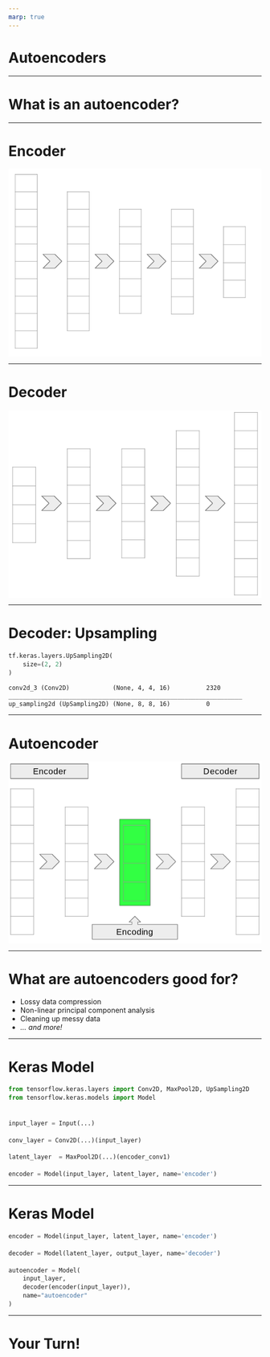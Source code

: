 ```yaml
---
marp: true
---
```


<style>
img[alt~="center"] {
  display: block;
  margin: 0 auto;
}
</style>

# Autoencoders

<!--
In this unit we will learn about autoencoders. Autoencoders are a special application of deep neural networks. We'll also learn about a different way to build models in TensorFlow. So far we've used the `Estimator` API and the Keras `Sequential` API. We'll cover a new form of building models in Keras that makes building autoencoders a little more intuitive.
-->

---

# What is an autoencoder?

<!--
First things first, what is an autoencoder? It is a model that learns how to encode data and then decode data.

Let's look at a visualization.
-->

---

# Encoder

![center](res/encoder.png)

<!--
Encoding looks a whole lot like the neural networks that we have already seen, and that's because it is. The encoder is a neural network that starts out with some input data and outputs a smaller form of that data. The encoder can use dense layers, convolutional layers, pooling layers, and more.

The goal of the encoder is to take some form of input data and reduce it down to a smaller representation.

But there has to be some way to know if this smaller representation is useful? We do that with the decoder.

Image Details:
* [encoder.png](http://www.google.com): Copyright Google
-->

---

# Decoder

![center](res/decoder.png)

<!--
As you might expect, the decoder does the opposite of the encoder. The decoder starts with a compressed representation of the data and inflates it back to the original size.

We haven't really seen this before. The networks that we have built tend to get narrower as data flows through them. This widening is less common. Sure, we could add wider and wider dense layers in a deep neural network, but it isn't common to see outside of this context.

How do we do this?

Image Details:
* [decoder.png](http://www.google.com): Copyright Google
-->

---

# Decoder: Upsampling

```python
tf.keras.layers.UpSampling2D(
    size=(2, 2)
)
```

```text
conv2d_3 (Conv2D)            (None, 4, 4, 16)          2320      
_________________________________________________________________
up_sampling2d (UpSampling2D) (None, 8, 8, 16)          0      
```

<!--
We use upsampling to add wider dense layers and create the decoder. You can think of upsampling as the reverse of the pooling layers that we used in the convolutional neural networks we created for classification. While a pooling layer shrinks its input, the upsampling layer expands its input.

In TensorFlow Kearas we'll use the `UpSampling2D` layer to decode our encoded data.

In the example on this slide, you can see a convolutional layer that outputs a 4x4x16 matrix. The upsampling layer doubles the first two dimensions to 8x8x16.
-->

---

# Autoencoder

![center](res/autoencoder.png)

<!--
What do get when you mix an encoder and a decoder? An autoencoder!

The encoder finds an efficient representation for the data. The decoder is able to revive some approximation of the original data from the encoded data.

This is "lossy" compression. The output of the model is not typically exactly what was put in, but is hopefully a reasonable approximation.

Image Details:
* [autoencoder.png](http://www.google.com): Copyright Google
-->

---

# What are autoencoders good for?
* Lossy data compression
* Non-linear principal component analysis
* Cleaning up messy data
* *... and more!*

<!--
Obviously autoencoders are good at lossy data compression. Once trained, the encoder part of the model can be used to compress our input data. The decoder can then later be used to expand that data to a version that is close to the original.

Another application is principal component analysis. If you think about what an autoencoder is doing, it is reducing input data down into the minimal amount of information required to then revive that data. It is finding principal components using a neural network. You can train the model and then use the encoder to reduce the dimensionality of your data before feeding it into another model.

Another interesting application is data cleaning. Autoencoders can be used to remove noise from data. In our lab we'll remove static and watermarks from images. Admittedly there is some data loss, but it is still an interesting application.
-->

---

# Keras Model

```python
from tensorflow.keras.layers import Conv2D, MaxPool2D, UpSampling2D
from tensorflow.keras.models import Model


input_layer = Input(...)

conv_layer = Conv2D(...)(input_layer)

latent_layer  = MaxPool2D(...)(encoder_conv1)

encoder = Model(input_layer, latent_layer, name='encoder')
```

<!--
You could build an autoencoder with a standard `Sequential` model, but often you'll want to use the encoder and decoder separately. In order to do this, we can use the Keras `Model` class.

In this example, we build an input layer and pass it to a convolutional layer, which is then passed to a pooling layer. The input and output layers are then passed to the `Model`.

You might also notice that we called the output of the encoder the latent layer. This is a common term used to identify the intermediate data representation that is output by the encoder and input to the decoder.
-->

---

# Keras Model

```python
encoder = Model(input_layer, latent_layer, name='encoder')

decoder = Model(latent_layer, output_layer, name='decoder')

autoencoder = Model(
    input_layer,
    decoder(encoder(input_layer)),
    name="autoencoder"
)
```

<!--
To build an autoencoder you create an encoder and a decoder. The encoder accepts an input layer and outputs a latent layer. The decoder accepts a latent layer and outputs an output layer.

They encoder and decoder are stitched together into a third model, the autoencoder. Notice that the autoencoder accepts the input layer and passes it directly to the encoder. The encoder is the input to the decoder (via the latent later).

When the autoencoder is trained, the encoder and decoder are also trained and can be used separately.
-->

---

# Your Turn!

<!--
Now it is your turn. In this lab, we will walk through examples of using an autoencoder for compression and for removing static. For an exercise we'll remove a watermark from a video.
-->